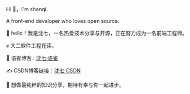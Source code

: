  Hi 👋，I'm shenqi.
 
 A front-end developer who loves open source.


🌟 hello！我是沈七，一名热爱技术分享与开源，正在努力成为一名前端工程师。

✊ 大二软件工程在读。

💬 语雀博客 : [沈七·语雀](https://www.yuque.com/shenqikebangle)

✍️ CSDN博客链接：[沈七·CSDN](https://blog.csdn.net/m0_66139206?spm=1011.2441.3001.5343)

💯 想做最纯粹的知识分享，期待有幸与你一起进步。


